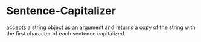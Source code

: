 # Sentence-Capitalizer
accepts a string object as an argument and returns a copy of the string with the first character of each sentence capitalized.
